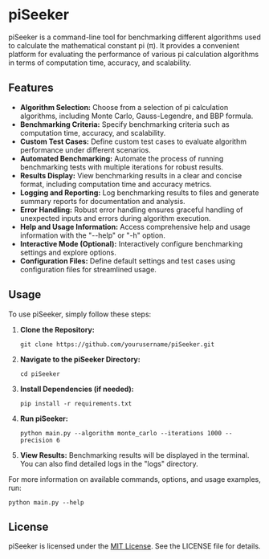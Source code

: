 # piSeeker

piSeeker is a command-line tool for benchmarking different algorithms used to calculate the mathematical constant pi (π). It provides a convenient platform for evaluating the performance of various pi calculation algorithms in terms of computation time, accuracy, and scalability.

## Features

- **Algorithm Selection:** Choose from a selection of pi calculation algorithms, including Monte Carlo, Gauss-Legendre, and BBP formula.
- **Benchmarking Criteria:** Specify benchmarking criteria such as computation time, accuracy, and scalability.
- **Custom Test Cases:** Define custom test cases to evaluate algorithm performance under different scenarios.
- **Automated Benchmarking:** Automate the process of running benchmarking tests with multiple iterations for robust results.
- **Results Display:** View benchmarking results in a clear and concise format, including computation time and accuracy metrics.
- **Logging and Reporting:** Log benchmarking results to files and generate summary reports for documentation and analysis.
- **Error Handling:** Robust error handling ensures graceful handling of unexpected inputs and errors during algorithm execution.
- **Help and Usage Information:** Access comprehensive help and usage information with the "--help" or "-h" option.
- **Interactive Mode (Optional):** Interactively configure benchmarking settings and explore options.
- **Configuration Files:** Define default settings and test cases using configuration files for streamlined usage.

## Usage

To use piSeeker, simply follow these steps:

1. **Clone the Repository:**
   ```
   git clone https://github.com/yourusername/piSeeker.git
   ```

2. **Navigate to the piSeeker Directory:**
   ```
   cd piSeeker
   ```

3. **Install Dependencies (if needed):**
   ```
   pip install -r requirements.txt
   ```

4. **Run piSeeker:**
   ```
   python main.py --algorithm monte_carlo --iterations 1000 --precision 6
   ```

5. **View Results:**
   Benchmarking results will be displayed in the terminal. You can also find detailed logs in the "logs" directory.

For more information on available commands, options, and usage examples, run:
```
python main.py --help
```

## License

piSeeker is licensed under the [MIT License](LICENSE). See the LICENSE file for details.

